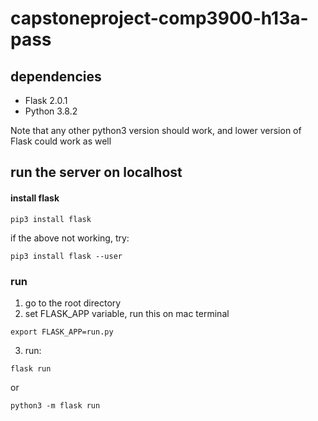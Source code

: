 # capstoneproject-comp3900-h13a-pass

## dependencies
- Flask 2.0.1
- Python 3.8.2

Note that any other python3 version should work, and lower version of Flask could work as well

## run the server on localhost
#### install flask
```
pip3 install flask
```
if the above not working, try:
```
pip3 install flask --user
```

### run
1. go to the root directory
2. set FLASK_APP variable, run this on mac terminal
```
export FLASK_APP=run.py
```
3. run:
```
flask run
```
or 
```
python3 -m flask run
```

